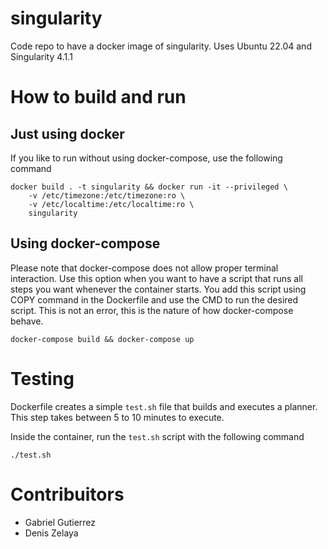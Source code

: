 # singularity
Code repo to have a docker image of singularity.
Uses Ubuntu 22.04 and Singularity 4.1.1

# How to build and run

## Just using docker
If you like to run without using docker-compose, use the following command
```
docker build . -t singularity && docker run -it --privileged \
    -v /etc/timezone:/etc/timezone:ro \
    -v /etc/localtime:/etc/localtime:ro \
    singularity
```

## Using docker-compose
Please note that docker-compose does not allow proper terminal interaction. Use this option when you want to have a script that runs all steps you want whenever the container starts. You add this script using COPY command in the Dockerfile and use the CMD to run the desired script. This is not an error, this is the nature of how docker-compose behave.

```
docker-compose build && docker-compose up
```

# Testing
Dockerfile creates a simple `test.sh` file that builds and executes a planner. This step takes between 5 to 10 minutes to execute.

Inside the container, run the `test.sh` script with the following command

```
./test.sh
```

# Contribuitors
- Gabriel Gutierrez
- Denis Zelaya
